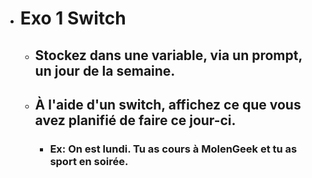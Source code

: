 - # Exo 1 Switch
    - ## Stockez dans une variable, via un prompt, un jour de la semaine.

    - ## À l'aide d'un switch, affichez ce que vous avez planifié de faire ce jour-ci. 
        - ### Ex:  On est lundi. Tu as cours  à MolenGeek et tu as sport en soirée.